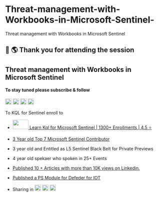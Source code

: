 # Threat-management-with-Workbooks-in-Microsoft-Sentinel-
Threat management with Workbooks in Microsoft Sentinel 



## 👋 🌎 Thank you for attending the session 

## Threat management with Workbooks in Microsoft Sentinel 





#### To stay tuned please subscribe & follow 
<a href="https://www.linkedin.com/in/roysamik/" target="_blank"><img height = 20 width = 20 src= "https://user-images.githubusercontent.com/20562985/206221996-a9f62e1b-b4f5-41d8-8575-69312b485691.png"></a>  <a href="https://github.com/samikroy" target="_blank"><img height = 20 width = 20 src= "https://user-images.githubusercontent.com/20562985/206223895-50b8777b-feb9-4585-9f4c-f839874e790c.png"></a>  <a href="https://www.youtube.com/@samikroy" target="_blank"><img height = 20 width = 20 src= "https://user-images.githubusercontent.com/20562985/206222784-5103f54e-7ef5-4991-a21e-af654b8b928a.png"></a> <a href="https://twitter.com/roy_samik" target="_blank"><img height = 20 width = 20 src= "https://user-images.githubusercontent.com/20562985/230697895-efcf467f-f6ed-4ed1-8091-1fffee91952b.png"></a>

To KQL for Sentinel enroll to 

- <a href="https://www.udemy.com/course/learn-kql-for-microsoft-sentinel" target="_blank"><img height = 30 width = 50 src= "https://user-images.githubusercontent.com/20562985/221462647-dc68d83b-c823-4356-965f-45dd18b5a2fa.png"> Learn Kql for Microsoft Sentinel | 1300+ Enrollments | 4.5 ⭐ </a>







- <a href="https://github.com/Azure/Azure-Sentinel/blob/master/Tools/stats/stats.md#:~:text=8-,samikroy,-470" target="_blank">3 Year old Top 7 Microsoft Sentinel Contributor</a>
- 3 year old and Entitled as L5 Sentinel Black Belt for Private Previews
- 4 year old spekaer who spoken in 25+ Events
- <a href="https://www.linkedin.com/in/roysamik/recent-activity/posts/" target="_blank">Published 10 + Articles with more than 10K views on Linkedin.
- <a href="https://www.powershellgallery.com/packages/D4IOT/0.0.0.3" target="_blank">Published a PS Module for Defeder for IOT</a>
- Sharing  in <a href="https://www.linkedin.com/in/roysamik/" target="_blank"><img height = 20 width = 20 src= "https://user-images.githubusercontent.com/20562985/206221996-a9f62e1b-b4f5-41d8-8575-69312b485691.png"></a>  <a href="https://github.com/samikroy" target="_blank"><img height = 20 width = 20 src= "https://user-images.githubusercontent.com/20562985/206223895-50b8777b-feb9-4585-9f4c-f839874e790c.png"></a>   <a href="https://www.youtube.com/@samikroy" target="_blank"><img height = 20 width = 20 src= "https://user-images.githubusercontent.com/20562985/206222784-5103f54e-7ef5-4991-a21e-af654b8b928a.png"></a>
